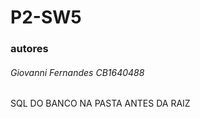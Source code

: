 # P2-SW5

### **autores**
###### Giovanni Fernandes CB1640488

SQL DO BANCO NA PASTA ANTES DA RAIZ

